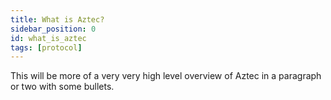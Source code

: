 ```yaml
---
title: What is Aztec?
sidebar_position: 0
id: what_is_aztec
tags: [protocol]
---
```


This will be more of a very very high level overview of Aztec in a paragraph or two with some bullets.